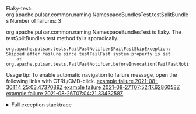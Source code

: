         
Flaky-test: org.apache.pulsar.common.naming.NamespaceBundlesTest.testSplitBundles
Number of failures: 3

org.apache.pulsar.common.naming.NamespaceBundlesTest is flaky. The testSplitBundles test method fails sporadically.

```
org.apache.pulsar.tests.FailFastNotifier$FailFastSkipException: Skipped after failure since testFailFast system property is set.
	at org.apache.pulsar.tests.FailFastNotifier.beforeInvocation(FailFastNotifier.java:88)

```

Usage tip: To enable automatic navigation to failure message, open the following links with CTRL/CMD-click.
[example failure 2021-08-30T14:25:03.4737089Z](https://github.com/apache/pulsar/runs/3462661639?check_suite_focus=true#step:9:885)
[example failure 2021-08-27T07:52:17.6286058Z](https://github.com/apache/pulsar/runs/3440855061?check_suite_focus=true#step:9:898)
[example failure 2021-08-26T07:04:21.3343258Z](https://github.com/apache/pulsar/runs/3429892062?check_suite_focus=true#step:9:858)


<details>
<summary>Full exception stacktrace</summary>
<code><pre>
org.apache.pulsar.tests.FailFastNotifier$FailFastSkipException: Skipped after failure since testFailFast system property is set.
	at org.apache.pulsar.tests.FailFastNotifier.beforeInvocation(FailFastNotifier.java:88)

</pre></code>
</details>

